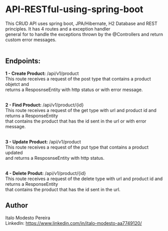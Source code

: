 # API-RESTful-using-spring-boot
This CRUD API uses spring boot, JPA/Hibernate, H2 Database and REST principles. It has 4 routes and a exception handler <br>
general for to handle the exceptions thrown by the @Controllers and return custom error messages. <br>
<br>

## Endpoints:
**1 - Create Product:** /api/v1/product<br>
    This route receives a request of the post type that contains a product objetct and <br>
    returns a ResposnseEntity with http status or with error message.<br>
<br>
    
**2 - Find Product:** /api/v1/product/{id} <br>
    This route receives a request of the get type with url and product id and returns a ResponseEntity <br>
    that contains the product that has the id sent in the url or with error message.<br>
<br>
    
**3 - Update Product:** /api/v1/product<br>
    This route receives a request of the put type that contains a product updated <br>
    and returns a ResposnseEntity with http status.<br>
<br>

**4 - Delete Produt:** /api/v1/product/{id}<br>
    This route receives a request of the delete type with url and product id and returns a ResponseEntity <br>
    that contains the product that has the id sent in the url.<br>
    
## Author
Italo Modesto Pereira <br>
LinkedIn: https://www.linkedin.com/in/italo-modesto-aa7749120/

